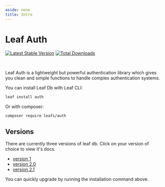 ```yaml
---
aside: none
title: Intro
---
```


# Leaf Auth
<!-- markdownlint-disable no-inline-html -->

[![Latest Stable Version](https://poser.pugx.org/leafs/auth/v/stable)](https://packagist.org/packages/leafs/auth) [![Total Downloads](https://poser.pugx.org/leafs/auth/downloads)](https://packagist.org/packages/leafs/auth)

<br>

Leaf Auth is a lightweight but powerful authentication library which gives you clean and simple functions to handle complex authentication systems.

You can install Leaf Db with Leaf CLI:

```sh
leaf install auth
```

Or with composer:

```sh
composer require leafs/auth
```

## Versions

There are currently three versions of leaf db. Click on your version of choice to view it's docs.

- [version 1](/modules/auth/v/1/)
- [version 2.0](/modules/auth/v/2/)
- [version 2.1](/modules/auth/v/2.1/)

You can quickly upgrade by running the installation command above.
